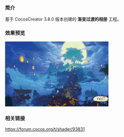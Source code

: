 ### 简介
基于 CocosCreator 3.8.0 版本创建的 **渐变过渡的相册** 工程。

### 效果预览
![image](../../../gif/202202/2022022408.gif)

### 相关链接
https://forum.cocos.org/t/shader/93831